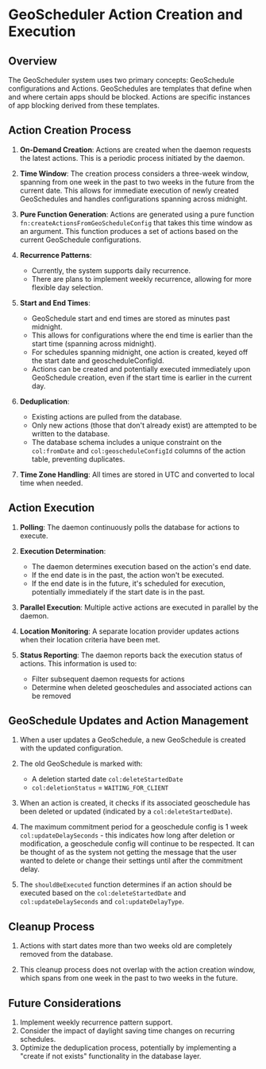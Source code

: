 # GeoScheduler Action Creation and Execution

## Overview

The GeoScheduler system uses two primary concepts: GeoSchedule configurations and Actions. GeoSchedules are templates that define when and where certain apps should be blocked. Actions are specific instances of app blocking derived from these templates.

## Action Creation Process

1. **On-Demand Creation**: Actions are created when the daemon requests the latest actions. This is a periodic process initiated by the daemon.

2. **Time Window**: The creation process considers a three-week window, spanning from one week in the past to two weeks in the future from the current date. This allows for immediate execution of newly created GeoSchedules and handles configurations spanning across midnight.

3. **Pure Function Generation**: Actions are generated using a pure function `fn:createActionsFromGeoScheduleConfig` that takes this time window as an argument. This function produces a set of actions based on the current GeoSchedule configurations.

4. **Recurrence Patterns**:

   - Currently, the system supports daily recurrence.
   - There are plans to implement weekly recurrence, allowing for more flexible day selection.

5. **Start and End Times**:

   - GeoSchedule start and end times are stored as minutes past midnight.
   - This allows for configurations where the end time is earlier than the start time (spanning across midnight).
   - For schedules spanning midnight, one action is created, keyed off the start date and geoscheduleConfigId.
   - Actions can be created and potentially executed immediately upon GeoSchedule creation, even if the start time is earlier in the current day.

6. **Deduplication**:

   - Existing actions are pulled from the database.
   - Only new actions (those that don't already exist) are attempted to be written to the database.
   - The database schema includes a unique constraint on the `col:fromDate` and `col:geoscheduleConfigId` columns of the action table, preventing duplicates.

7. **Time Zone Handling**: All times are stored in UTC and converted to local time when needed.

## Action Execution

1. **Polling**: The daemon continuously polls the database for actions to execute.

2. **Execution Determination**:

   - The daemon determines execution based on the action's end date.
   - If the end date is in the past, the action won't be executed.
   - If the end date is in the future, it's scheduled for execution, potentially immediately if the start date is in the past.

3. **Parallel Execution**: Multiple active actions are executed in parallel by the daemon.

4. **Location Monitoring**: A separate location provider updates actions when their location criteria have been met.

5. **Status Reporting**: The daemon reports back the execution status of actions. This information is used to:
   - Filter subsequent daemon requests for actions
   - Determine when deleted geoschedules and associated actions can be removed

## GeoSchedule Updates and Action Management

1. When a user updates a GeoSchedule, a new GeoSchedule is created with the updated configuration.

2. The old GeoSchedule is marked with:

   - A deletion started date `col:deleteStartedDate`
   - `col:deletionStatus` = `WAITING_FOR_CLIENT`

3. When an action is created, it checks if its associated geoschedule has been deleted or updated (indicated by a `col:deleteStartedDate`).

4. The maximum commitment period for a geoschedule config is 1 week `col:updateDelaySeconds` - this indicates how long after deletion or modification, a geoschedule config will continue to be respected. It can be thought of as the system not getting the message that the user wanted to delete or change their settings until after the commitment delay.

5. The `shouldBeExecuted` function determines if an action should be executed based on the `col:deleteStartedDate` and `col:updateDelaySeconds` and `col:updateDelayType`.

## Cleanup Process

1. Actions with start dates more than two weeks old are completely removed from the database.

2. This cleanup process does not overlap with the action creation window, which spans from one week in the past to two weeks in the future.

## Future Considerations

1. Implement weekly recurrence pattern support.
2. Consider the impact of daylight saving time changes on recurring schedules.
3. Optimize the deduplication process, potentially by implementing a "create if not exists" functionality in the database layer.

